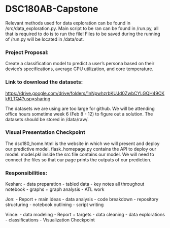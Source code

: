 # DSC180AB-Capstone

Relevant methods used for data exploration can be found in /src/data_exploration.py.
Main script to be ran can be found in /run.py, all that is required to do is to run the file!
Files to be saved during the running of /run.py will be located in /data/out.

### Project Proposal:
Create a classification model to predict a user’s persona based on their device’s specifications,
average CPU utilization, and core temperature.

### Link to download the datasets:
https://drive.google.com/drive/folders/1nNpwhzrbKUJd0ZwbCYLGQH49CKkKLTQ4?usp=sharing

The datasets we are using are too large for github. We will be attending office hours sometime week 6 (Feb 8 - 12) to figure out a solution.
The datasets should be stored in /data/raw/.
### Visual Presentation Checkpoint
The dsc180_home.html is the website in which we will present and deploy our predictive model.
flask_homepage.py contains the API to deploy our model.
model.pkl inside the src file contains our model.
We will need to connect the files so that our page prints the outputs of our prediction.

### Responsibilities:
Keshan:
    - data preparation
    - tabled data
    - key notes all throughout notebook
    - graphs + graph analysis
    - ATL work

Jon:
    - Report + main ideas
    - data analysis - code breakdown
    - repository structuring
    - notebook outlining
    - script writing

Vince:
    - data modeling
    - Report + targets
    - data cleaning
    - data explorations
    - classifications
    - Visualization Checkpoint
